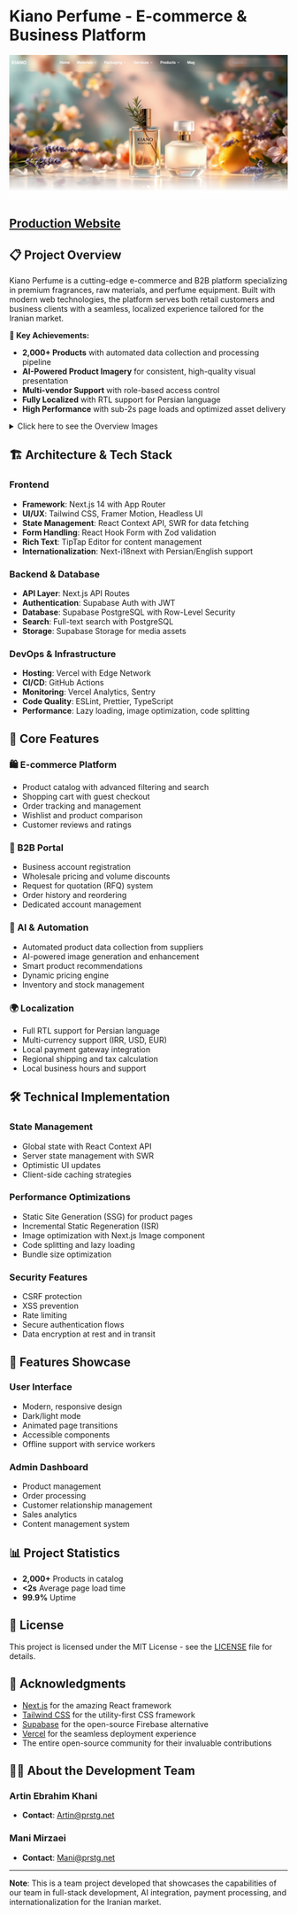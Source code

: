# Kiano Perfume - E-commerce & Business Platform

![Kiano Perfume Banner](assets/Image-1.jpg)

## [Production Website](https://www.kianoperfume.com/)

## 📋 Project Overview

Kiano Perfume is a cutting-edge e-commerce and B2B platform specializing in premium fragrances, raw materials, and perfume equipment. Built with modern web technologies, the platform serves both retail customers and business clients with a seamless, localized experience tailored for the Iranian market.

**🎯 Key Achievements:**
- **2,000+ Products** with automated data collection and processing pipeline
- **AI-Powered Product Imagery** for consistent, high-quality visual presentation
- **Multi-vendor Support** with role-based access control
- **Fully Localized** with RTL support for Persian language
- **High Performance** with sub-2s page loads and optimized asset delivery

<details>
  <summary>Click here to see the Overview Images</summary>
  <br>
  <p align="center">
    <img src="./assets/Image-1.jpg" width="48%">
    <img src="./assets/Image-2.jpg" width="48%">
    <img src="./assets/Image-3.jpg" width="48%">
  </p>
</details>

## 🏗️ Architecture & Tech Stack

### Frontend
- **Framework**: Next.js 14 with App Router
- **UI/UX**: Tailwind CSS, Framer Motion, Headless UI
- **State Management**: React Context API, SWR for data fetching
- **Form Handling**: React Hook Form with Zod validation
- **Rich Text**: TipTap Editor for content management
- **Internationalization**: Next-i18next with Persian/English support

### Backend & Database
- **API Layer**: Next.js API Routes
- **Authentication**: Supabase Auth with JWT
- **Database**: Supabase PostgreSQL with Row-Level Security
- **Search**: Full-text search with PostgreSQL
- **Storage**: Supabase Storage for media assets

### DevOps & Infrastructure
- **Hosting**: Vercel with Edge Network
- **CI/CD**: GitHub Actions
- **Monitoring**: Vercel Analytics, Sentry
- **Code Quality**: ESLint, Prettier, TypeScript
- **Performance**: Lazy loading, image optimization, code splitting

## 🌟 Core Features

### 🛍️ E-commerce Platform
- Product catalog with advanced filtering and search
- Shopping cart with guest checkout
- Order tracking and management
- Wishlist and product comparison
- Customer reviews and ratings

### 🏢 B2B Portal
- Business account registration
- Wholesale pricing and volume discounts
- Request for quotation (RFQ) system
- Order history and reordering
- Dedicated account management

### 🤖 AI & Automation
- Automated product data collection from suppliers
- AI-powered image generation and enhancement
- Smart product recommendations
- Dynamic pricing engine
- Inventory and stock management

### 🌍 Localization
- Full RTL support for Persian language
- Multi-currency support (IRR, USD, EUR)
- Local payment gateway integration
- Regional shipping and tax calculation
- Local business hours and support

## 🛠️ Technical Implementation

### State Management
- Global state with React Context API
- Server state management with SWR
- Optimistic UI updates
- Client-side caching strategies

### Performance Optimizations
- Static Site Generation (SSG) for product pages
- Incremental Static Regeneration (ISR)
- Image optimization with Next.js Image component
- Code splitting and lazy loading
- Bundle size optimization

### Security Features
- CSRF protection
- XSS prevention
- Rate limiting
- Secure authentication flows
- Data encryption at rest and in transit

## 📱 Features Showcase

### User Interface
- Modern, responsive design
- Dark/light mode
- Animated page transitions
- Accessible components
- Offline support with service workers

### Admin Dashboard
- Product management
- Order processing
- Customer relationship management
- Sales analytics
- Content management system

## 📊 Project Statistics

- **2,000+** Products in catalog
- **<2s** Average page load time
- **99.9%** Uptime

## 📄 License

This project is licensed under the MIT License - see the [LICENSE](LICENSE) file for details.

## 🌟 Acknowledgments

- [Next.js](https://nextjs.org/) for the amazing React framework
- [Tailwind CSS](https://tailwindcss.com/) for the utility-first CSS framework
- [Supabase](https://supabase.com/) for the open-source Firebase alternative
- [Vercel](https://vercel.com/) for the seamless deployment experience
- The entire open-source community for their invaluable contributions

## 👨‍💻 About the Development Team

### Artin Ebrahim Khani
- **Contact**: [Artin@prstg.net](mailto:Artin@prstg.net)

### Mani Mirzaei
- **Contact**: [Mani@prstg.net](mailto:Mani@prstg.net)

---

**Note**: This is a team project developed that showcases the capabilities of our team in full-stack development, AI integration, payment processing, and internationalization for the Iranian market.
